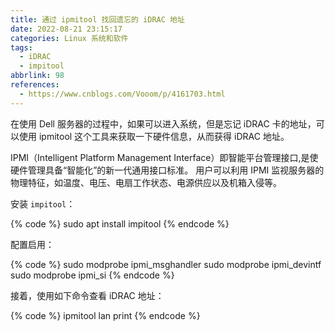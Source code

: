 ```yaml
---
title: 通过 ipmitool 找回遗忘的 iDRAC 地址
date: 2022-08-21 23:15:17
categories: Linux 系统和软件
tags: 
  - iDRAC
  - impitool
abbrlink: 98
references:
  - https://www.cnblogs.com/Vooom/p/4161703.html
---
```

在使用 Dell 服务器的过程中，如果可以进入系统，但是忘记 iDRAC 卡的地址，可以使用 ipmitool 这个工具来获取一下硬件信息，从而获得 iDRAC 地址。

IPMI（Intelligent Platform Management Interface）即智能平台管理接口,是使硬件管理具备“智能化”的新一代通用接口标准。
用户可以利用 IPMI 监视服务器的物理特征，如温度、电压、电扇工作状态、电源供应以及机箱入侵等。

安装 `impitool`：

{% code %}
sudo apt install impitool
{% endcode %}

配置启用：

{% code %}
sudo modprobe ipmi_msghandler
sudo modprobe ipmi_devintf
sudo modprobe ipmi_si
{% endcode %}

接着，使用如下命令查看 iDRAC 地址：

{% code %}
ipmitool lan print
{% endcode %}
